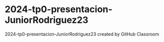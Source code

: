 # 2024-tp0-presentacion-JuniorRodriguez23
2024-tp0-presentacion-JuniorRodriguez23 created by GitHub Classroom
